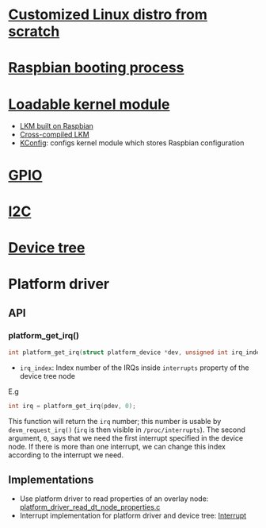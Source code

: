 # [Customized Linux distro from scratch](Customized%20Linux%20distro%20from%20scratch)
# [Raspbian booting process](Raspbian%20booting%20process.md)
# [Loadable kernel module](Loadable%20kernel%20module)
* [LKM built on Raspbian]()
* [Cross-compiled LKM]()
* [KConfig](https://github.com/TranPhucVinh/C/blob/master/Kernel/KBuild.md): configs kernel module which stores Raspbian configuration

# [GPIO](GPIO)

# [I2C](I2C)

# [Device tree](Device%20tree)

# Platform driver

## API

### platform_get_irq()

```c
int platform_get_irq(struct platform_device *dev, unsigned int irq_index)
```

* ``irq_index``: Index number of the IRQs inside ``interrupts`` property of the device tree node

E.g

```c
int irq = platform_get_irq(pdev, 0); 
```

This function will return the ``irq`` number; this number is usable by ``devm_request_irq()`` (``irq`` is then visible in ``/proc/interrupts``). The second argument, ``0``, says that we need the first interrupt specified in the device node. If there is more than one interrupt, we can change this index according to the interrupt we need.

## Implementations

* Use platform driver to read properties of an overlay node: [platform_driver_read_dt_node_properties.c](https://github.com/TranPhucVinh/Raspberry-Pi-GNU/blob/main/Kernel/Device%20tree/src/platform_driver_read_dt_node_properties.c)
* Interrupt implementation for platform driver and device tree: [Interrupt](https://github.com/TranPhucVinh/Raspberry-Pi-C/blob/main/Kernel/Device%20tree/Interrupt.md)
